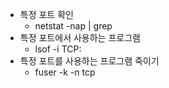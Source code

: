 - 특정 포트 확인
    - netstat -nap | grep <port number>
- 특정 포트에서 사용하는 프로그램 
    - lsof -i TCP:<Port Number>
- 특정 포트를 사용하는 프로그램 죽이기
    - fuser -k -n tcp <Port Number>
